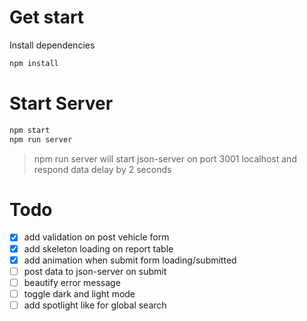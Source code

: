 # Get start

Install dependencies

```bash
npm install
```

# Start Server

```bash
npm start
npm run server
```

> npm run server will start json-server on port 3001 localhost and respond data delay by 2 seconds

# Todo

- [x] add validation on post vehicle form
- [x] add skeleton loading on report table
- [x] add animation when submit form loading/submitted
- [ ] post data to json-server on submit
- [ ] beautify error message
- [ ] toggle dark and light mode
- [ ] add spotlight like for global search
